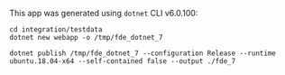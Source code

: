 This app was generated using `dotnet` CLI v6.0.100:
```
cd integration/testdata
dotnet new webapp -o /tmp/fde_dotnet_7

dotnet publish /tmp/fde_dotnet_7 --configuration Release --runtime ubuntu.18.04-x64 --self-contained false --output ./fde_7
```
